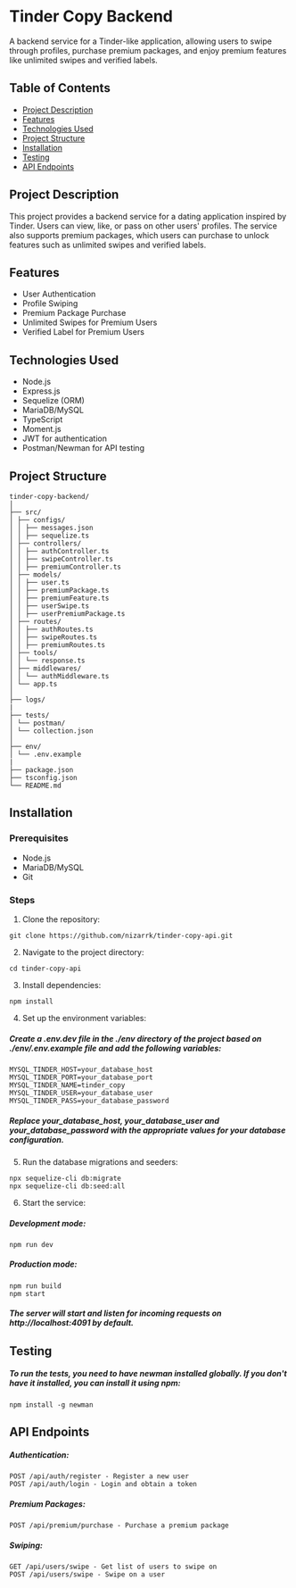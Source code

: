 # Tinder Copy Backend

A backend service for a Tinder-like application, allowing users to swipe through profiles, purchase premium packages, and enjoy premium features like unlimited swipes and verified labels.

## Table of Contents

- [Project Description](#project-description)
- [Features](#features)
- [Technologies Used](#technologies-used)
- [Project Structure](#project-structure)
- [Installation](#installation)
- [Testing](#testing)
- [API Endpoints](#api-endpoints)

## Project Description 

This project provides a backend service for a dating application inspired by Tinder. Users can view, like, or pass on other users' profiles. The service also supports premium packages, which users can purchase to unlock features such as unlimited swipes and verified labels.

## Features

- User Authentication
- Profile Swiping
- Premium Package Purchase
- Unlimited Swipes for Premium Users
- Verified Label for Premium Users

## Technologies Used

- Node.js
- Express.js
- Sequelize (ORM)
- MariaDB/MySQL
- TypeScript
- Moment.js
- JWT for authentication
- Postman/Newman for API testing

## Project Structure
```
tinder-copy-backend/
│
├── src/
│ ├── configs/
│ │ ├── messages.json
│ │ ├── sequelize.ts
│ ├── controllers/
│ │ ├── authController.ts
│ │ ├── swipeController.ts
│ │ ├── premiumController.ts
│ ├── models/
│ │ ├── user.ts
│ │ ├── premiumPackage.ts
│ │ ├── premiumFeature.ts
│ │ ├── userSwipe.ts
│ │ ├── userPremiumPackage.ts
│ ├── routes/
│ │ ├── authRoutes.ts
│ │ ├── swipeRoutes.ts
│ │ ├── premiumRoutes.ts
│ ├── tools/
│ │ └── response.ts
│ ├── middlewares/
│ │ └── authMiddleware.ts
│ └── app.ts
│
├── logs/
|
├── tests/
│ └── postman/
│ └── collection.json
│
├── env/
│ └── .env.example
|
├── package.json
├── tsconfig.json
└── README.md
```


## Installation

### Prerequisites

- Node.js
- MariaDB/MySQL
- Git

### Steps

1. Clone the repository:

```
git clone https://github.com/nizarrk/tinder-copy-api.git
```

2. Navigate to the project directory:
```
cd tinder-copy-api

```
3. Install dependencies:
```
npm install
```
4. Set up the environment variables:
##### Create a .env.dev file in the ./env directory of the project based on ./env/.env.example file and add the following variables:
```
MYSQL_TINDER_HOST=your_database_host
MYSQL_TINDER_PORT=your_database_port
MYSQL_TINDER_NAME=tinder_copy
MYSQL_TINDER_USER=your_database_user
MYSQL_TINDER_PASS=your_database_password

```
##### Replace your_database_host, your_database_user and your_database_password with the appropriate values for your database configuration.
5. Run the database migrations and seeders:
```
npx sequelize-cli db:migrate
npx sequelize-cli db:seed:all
```

6. Start the service:
##### Development mode:
```
npm run dev
```
##### Production mode:
```
npm run build
npm start
```

##### The server will start and listen for incoming requests on http://localhost:4091 by default.


## Testing
##### To run the tests, you need to have newman installed globally. If you don't have it installed, you can install it using npm:
```
npm install -g newman

```

## API Endpoints
##### Authentication:
```
POST /api/auth/register - Register a new user
POST /api/auth/login - Login and obtain a token
```
##### Premium Packages:
```
POST /api/premium/purchase - Purchase a premium package
```
##### Swiping:
```
GET /api/users/swipe - Get list of users to swipe on
POST /api/users/swipe - Swipe on a user
```
